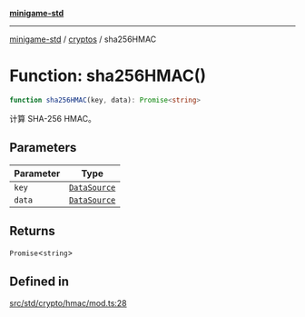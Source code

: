 [**minigame-std**](../../../README.md)

***

[minigame-std](../../../README.md) / [cryptos](../README.md) / sha256HMAC

# Function: sha256HMAC()

```ts
function sha256HMAC(key, data): Promise<string>
```

计算 SHA-256 HMAC。

## Parameters

| Parameter | Type |
| ------ | ------ |
| `key` | [`DataSource`](../../../type-aliases/DataSource.md) |
| `data` | [`DataSource`](../../../type-aliases/DataSource.md) |

## Returns

`Promise`\<`string`\>

## Defined in

[src/std/crypto/hmac/mod.ts:28](https://github.com/JiangJie/minigame-std/blob/ddafbfd7359780ec38a81aeff021a80d33e07eb0/src/std/crypto/hmac/mod.ts#L28)
